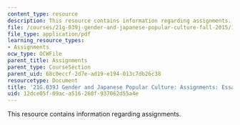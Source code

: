 ```yaml
---
content_type: resource
description: This resource contains information regarding assignments.
file: /courses/21g-039j-gender-and-japanese-popular-culture-fall-2015/12dce05f09aca516260f937062d55a4e_MIT21G_039JF15_Essay1.pdf
file_type: application/pdf
learning_resource_types:
- Assignments
ocw_type: OCWFile
parent_title: Assignments
parent_type: CourseSection
parent_uid: 68c0eccf-2d7e-ad19-e194-013c7db26c38
resourcetype: Document
title: '21G.039J Gender and Japanese Popular Culture: Assignments: Essay 1'
uid: 12dce05f-09ac-a516-260f-937062d55a4e
---
```

This resource contains information regarding assignments.

